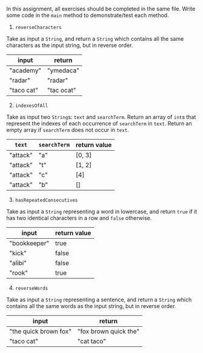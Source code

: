 In this assignment, all exercises should be completed in the same file. Write some code in the `main` method to demonstrate/test each method.

1. `reverseCharacters`

Take as input a `String`, and return a `String` which contains all the same characters as the input string, but in reverse order.

input | return
---|---
"academy" | "ymedaca"
"radar" | "radar"
"taco cat" | "tac ocat"

2. `indexesOfAll`

Take as input two `String`s: `text` and `searchTerm`. Return an array of `int`s that represent the indexes of each occurrence of `searchTerm` in `text`. Return an empty array if `searchTerm` does not occur in `text`.

`text` | `searchTerm` | return value
---|---|---
"attack" | "a" | [0, 3]
"attack" | "t" | [1, 2]
"attack" | "c" | [4]
"attack" | "b" | []

3. `hasRepeatedConsecutives`

Take as input a `String` representing a word in lowercase, and return `true` if it has two identical characters in a row and `false` otherwise.

input | return value
---|---
"bookkeeper" | true
"kick" | false
"alibi" | false
"rook" | true

4. `reverseWords`

Take as input a `String` representing a sentence, and return a `String` which contains all the same words as the input string, but in reverse order.

input | return
---|---
"the quick brown fox" | "fox brown quick the"
"taco cat" | "cat taco"